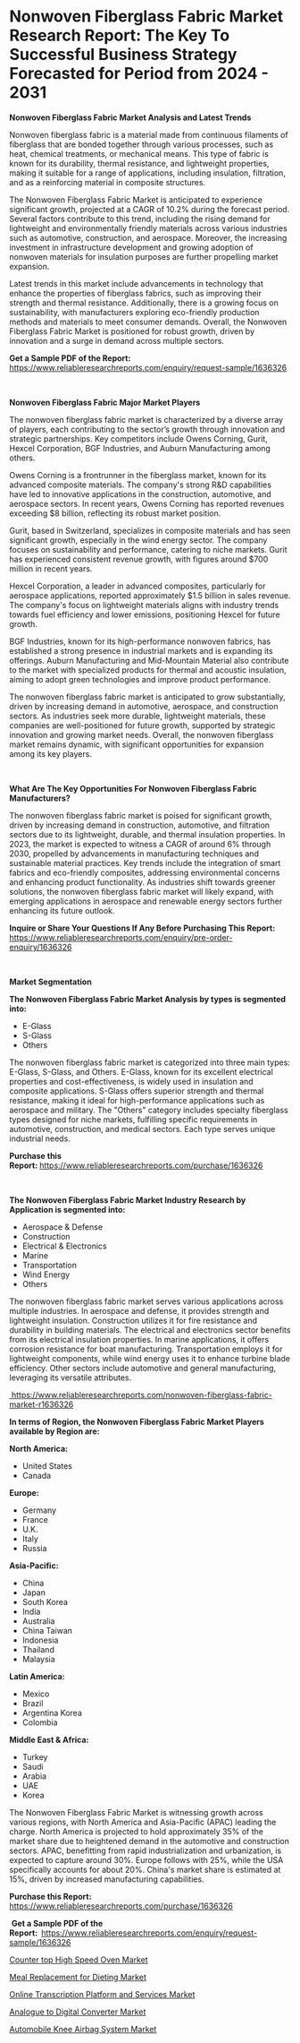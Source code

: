 <p><h1>Nonwoven Fiberglass Fabric Market Research Report: The Key To Successful Business Strategy Forecasted for Period from 2024 - 2031</h1></p><p><strong>Nonwoven Fiberglass Fabric Market Analysis and Latest Trends</strong></p>
<p><p>Nonwoven fiberglass fabric is a material made from continuous filaments of fiberglass that are bonded together through various processes, such as heat, chemical treatments, or mechanical means. This type of fabric is known for its durability, thermal resistance, and lightweight properties, making it suitable for a range of applications, including insulation, filtration, and as a reinforcing material in composite structures.</p><p>The Nonwoven Fiberglass Fabric Market is anticipated to experience significant growth, projected at a CAGR of 10.2% during the forecast period. Several factors contribute to this trend, including the rising demand for lightweight and environmentally friendly materials across various industries such as automotive, construction, and aerospace. Moreover, the increasing investment in infrastructure development and growing adoption of nonwoven materials for insulation purposes are further propelling market expansion.</p><p>Latest trends in this market include advancements in technology that enhance the properties of fiberglass fabrics, such as improving their strength and thermal resistance. Additionally, there is a growing focus on sustainability, with manufacturers exploring eco-friendly production methods and materials to meet consumer demands. Overall, the Nonwoven Fiberglass Fabric Market is positioned for robust growth, driven by innovation and a surge in demand across multiple sectors.</p></p>
<p><strong>Get a Sample PDF of the Report:&nbsp;</strong> <a href="https://www.reliableresearchreports.com/enquiry/request-sample/1636326?utm_campaign=12&utm_medium=2&utm_source=Github&utm_content=ia&utm_term=07122024&utm_id=nonwoven-fiberglass-fabric">https://www.reliableresearchreports.com/enquiry/request-sample/1636326</a></p>
<p>&nbsp;</p>
<p><strong>Nonwoven Fiberglass Fabric Major Market Players</strong></p>
<p><p>The nonwoven fiberglass fabric market is characterized by a diverse array of players, each contributing to the sector’s growth through innovation and strategic partnerships. Key competitors include Owens Corning, Gurit, Hexcel Corporation, BGF Industries, and Auburn Manufacturing among others.</p><p>Owens Corning is a frontrunner in the fiberglass market, known for its advanced composite materials. The company's strong R&D capabilities have led to innovative applications in the construction, automotive, and aerospace sectors. In recent years, Owens Corning has reported revenues exceeding $8 billion, reflecting its robust market position.</p><p>Gurit, based in Switzerland, specializes in composite materials and has seen significant growth, especially in the wind energy sector. The company focuses on sustainability and performance, catering to niche markets. Gurit has experienced consistent revenue growth, with figures around $700 million in recent years.</p><p>Hexcel Corporation, a leader in advanced composites, particularly for aerospace applications, reported approximately $1.5 billion in sales revenue. The company's focus on lightweight materials aligns with industry trends towards fuel efficiency and lower emissions, positioning Hexcel for future growth.</p><p>BGF Industries, known for its high-performance nonwoven fabrics, has established a strong presence in industrial markets and is expanding its offerings. Auburn Manufacturing and Mid-Mountain Material also contribute to the market with specialized products for thermal and acoustic insulation, aiming to adopt green technologies and improve product performance.</p><p>The nonwoven fiberglass fabric market is anticipated to grow substantially, driven by increasing demand in automotive, aerospace, and construction sectors. As industries seek more durable, lightweight materials, these companies are well-positioned for future growth, supported by strategic innovation and growing market needs. Overall, the nonwoven fiberglass market remains dynamic, with significant opportunities for expansion among its key players.</p></p>
<p>&nbsp;</p>
<p><strong>What Are The Key Opportunities For Nonwoven Fiberglass Fabric Manufacturers?</strong></p>
<p><p>The nonwoven fiberglass fabric market is poised for significant growth, driven by increasing demand in construction, automotive, and filtration sectors due to its lightweight, durable, and thermal insulation properties. In 2023, the market is expected to witness a CAGR of around 6% through 2030, propelled by advancements in manufacturing techniques and sustainable material practices. Key trends include the integration of smart fabrics and eco-friendly composites, addressing environmental concerns and enhancing product functionality. As industries shift towards greener solutions, the nonwoven fiberglass fabric market will likely expand, with emerging applications in aerospace and renewable energy sectors further enhancing its future outlook.</p></p>
<p><strong>Inquire or Share Your Questions If Any Before Purchasing This Report:</strong> <a href="https://www.reliableresearchreports.com/enquiry/pre-order-enquiry/1636326?utm_campaign=12&utm_medium=2&utm_source=Github&utm_content=ia&utm_term=07122024&utm_id=nonwoven-fiberglass-fabric">https://www.reliableresearchreports.com/enquiry/pre-order-enquiry/1636326</a></p>
<p>&nbsp;</p>
<p><strong>Market Segmentation</strong></p>
<p><strong>The Nonwoven Fiberglass Fabric Market Analysis by types is segmented into:</strong></p>
<p><ul><li>E-Glass</li><li>S-Glass</li><li>Others</li></ul></p>
<p><p>The nonwoven fiberglass fabric market is categorized into three main types: E-Glass, S-Glass, and Others. E-Glass, known for its excellent electrical properties and cost-effectiveness, is widely used in insulation and composite applications. S-Glass offers superior strength and thermal resistance, making it ideal for high-performance applications such as aerospace and military. The "Others" category includes specialty fiberglass types designed for niche markets, fulfilling specific requirements in automotive, construction, and medical sectors. Each type serves unique industrial needs.</p></p>
<p><strong>Purchase this Report:&nbsp;</strong><a href="https://www.reliableresearchreports.com/purchase/1636326?utm_campaign=12&utm_medium=2&utm_source=Github&utm_content=ia&utm_term=07122024&utm_id=nonwoven-fiberglass-fabric">https://www.reliableresearchreports.com/purchase/1636326</a></p>
<p>&nbsp;</p>
<p><strong>The Nonwoven Fiberglass Fabric Market Industry Research by Application is segmented into:</strong></p>
<p><ul><li>Aerospace & Defense</li><li>Construction</li><li>Electrical & Electronics</li><li>Marine</li><li>Transportation</li><li>Wind Energy</li><li>Others</li></ul></p>
<p><p>The nonwoven fiberglass fabric market serves various applications across multiple industries. In aerospace and defense, it provides strength and lightweight insulation. Construction utilizes it for fire resistance and durability in building materials. The electrical and electronics sector benefits from its electrical insulation properties. In marine applications, it offers corrosion resistance for boat manufacturing. Transportation employs it for lightweight components, while wind energy uses it to enhance turbine blade efficiency. Other sectors include automotive and general manufacturing, leveraging its versatile attributes.</p></p>
<p><a href="https://www.reliableresearchreports.com/nonwoven-fiberglass-fabric-market-r1636326?utm_campaign=12&utm_medium=2&utm_source=Github&utm_content=ia&utm_term=07122024&utm_id=nonwoven-fiberglass-fabric">&nbsp;https://www.reliableresearchreports.com/nonwoven-fiberglass-fabric-market-r1636326</a></p>
<p><strong>In terms of Region, the Nonwoven Fiberglass Fabric Market Players available by Region are:</strong></p>
<p>
    <p> <strong> North America: </strong>
        <ul>
            <li>United States</li>
            <li>Canada</li>
        </ul>
        </p> 
    <p> <strong> Europe: </strong>
        <ul>
            <li>Germany</li>
            <li>France</li>
            <li>U.K.</li>
            <li>Italy</li>
            <li>Russia</li>
        </ul>
        </p> 
    <p> <strong> Asia-Pacific: </strong>
        <ul>
            <li>China</li>
            <li>Japan</li>
            <li>South Korea</li>
            <li>India</li>
            <li>Australia</li>
            <li>China Taiwan</li>
            <li>Indonesia</li>
            <li>Thailand</li>
            <li>Malaysia</li>
        </ul>
        </p> 
    <p> <strong> Latin America: </strong>
        <ul>
            <li>Mexico</li>
            <li>Brazil</li>
            <li>Argentina Korea</li>
            <li>Colombia</li>
        </ul>
        </p> 
    <p> <strong> Middle East & Africa: </strong>
        <ul>
            <li>Turkey</li>
            <li>Saudi</li>
            <li>Arabia</li>
            <li>UAE</li>
            <li>Korea</li>
        </ul>
    </p>
    </p>
<p><p>The Nonwoven Fiberglass Fabric Market is witnessing growth across various regions, with North America and Asia-Pacific (APAC) leading the charge. North America is projected to hold approximately 35% of the market share due to heightened demand in the automotive and construction sectors. APAC, benefitting from rapid industrialization and urbanization, is expected to capture around 30%. Europe follows with 25%, while the USA specifically accounts for about 20%. China's market share is estimated at 15%, driven by increased manufacturing capabilities.</p></p>
<p><strong>Purchase this Report: </strong><a href="https://www.reliableresearchreports.com/purchase/1636326?utm_campaign=12&utm_medium=2&utm_source=Github&utm_content=ia&utm_term=07122024&utm_id=nonwoven-fiberglass-fabric">https://www.reliableresearchreports.com/purchase/1636326</a></p>
<p>&nbsp;<strong>Get a Sample PDF of the Report:&nbsp;&nbsp;</strong><a href="https://www.reliableresearchreports.com/enquiry/request-sample/1636326?utm_campaign=12&utm_medium=2&utm_source=Github&utm_content=ia&utm_term=07122024&utm_id=nonwoven-fiberglass-fabric">https://www.reliableresearchreports.com/enquiry/request-sample/1636326</a></p>
<p><strong></strong></p>
<p><p><a href="https://github.com/JakirUddin511/Market-Research-Report-List-1/blob/main/counter-top-high-speed-oven-market.md?utm_campaign=12&utm_medium=2&utm_source=Github&utm_content=ia&utm_term=07122024&utm_id=nonwoven-fiberglass-fabric">Counter top High Speed Oven Market</a></p><p><a href="https://www.linkedin.com/pulse/revenue-forecast-meal-replacement-dieting-industry-73-lcn8e?utm_campaign=12&utm_medium=2&utm_source=Github&utm_content=ia&utm_term=07122024&utm_id=nonwoven-fiberglass-fabric">Meal Replacement for Dieting Market</a></p><p><a href="https://www.linkedin.com/pulse/online-transcription-platform-services-market-research-report-yv40f?utm_campaign=12&utm_medium=2&utm_source=Github&utm_content=ia&utm_term=07122024&utm_id=nonwoven-fiberglass-fabric">Online Transcription Platform and Services Market</a></p><p><a href="https://issuu.com/reportprime-2/docs/analogue-to-digital-converter-market-size-2030.ppt?utm_campaign=12&utm_medium=2&utm_source=Github&utm_content=ia&utm_term=07122024&utm_id=nonwoven-fiberglass-fabric">Analogue to Digital Converter Market</a></p><p><a href="https://github.com/GenaGaines34/Market-Research-Report-List-1/blob/main/automobile-knee-airbag-system-market.md?utm_campaign=12&utm_medium=2&utm_source=Github&utm_content=ia&utm_term=07122024&utm_id=nonwoven-fiberglass-fabric">Automobile Knee Airbag System Market</a></p></p>
